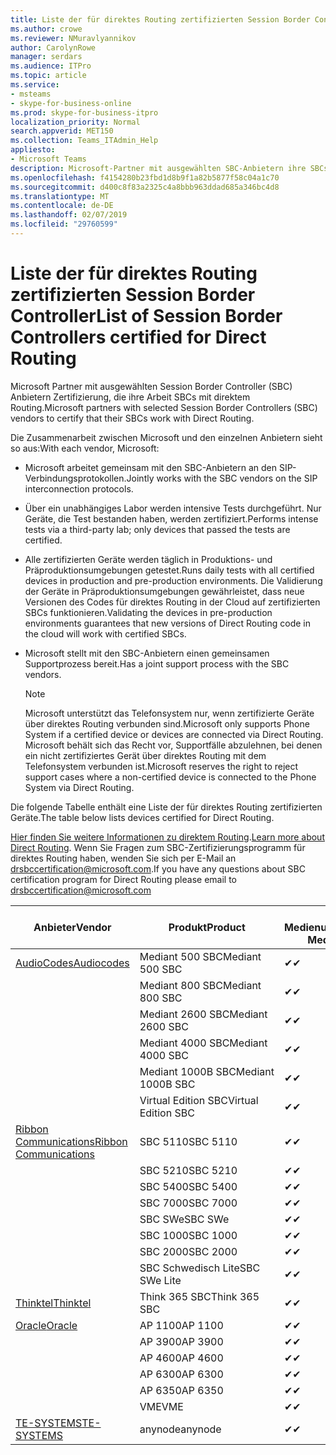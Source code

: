 ```yaml
---
title: Liste der für direktes Routing zertifizierten Session Border Controller
ms.author: crowe
ms.reviewer: NMuravlyannikov
author: CarolynRowe
manager: serdars
ms.audience: ITPro
ms.topic: article
ms.service:
- msteams
- skype-for-business-online
ms.prod: skype-for-business-itpro
localization_priority: Normal
search.appverid: MET150
ms.collection: Teams_ITAdmin_Help
appliesto:
- Microsoft Teams
description: Microsoft-Partner mit ausgewählten SBC-Anbietern ihre SBCs Zertifizierung arbeiten mit direktem Routing.
ms.openlocfilehash: f4154280b23fbd1d8b9f1a82b5877f58c04a1c70
ms.sourcegitcommit: d400c8f83a2325c4a8bbb963ddad685a346bc4d8
ms.translationtype: MT
ms.contentlocale: de-DE
ms.lasthandoff: 02/07/2019
ms.locfileid: "29760599"
---
```

# <a name="list-of-session-border-controllers-certified-for-direct-routing"></a><span data-ttu-id="f4f04-103">Liste der für direktes Routing zertifizierten Session Border Controller</span><span class="sxs-lookup"><span data-stu-id="f4f04-103">List of Session Border Controllers certified for Direct Routing</span></span>

<span data-ttu-id="f4f04-104">Microsoft Partner mit ausgewählten Session Border Controller (SBC) Anbietern Zertifizierung, die ihre Arbeit SBCs mit direktem Routing.</span><span class="sxs-lookup"><span data-stu-id="f4f04-104">Microsoft partners with selected Session Border Controllers (SBC) vendors to certify that their SBCs work with Direct Routing.</span></span> 

<span data-ttu-id="f4f04-105">Die Zusammenarbeit zwischen Microsoft und den einzelnen Anbietern sieht so aus:</span><span class="sxs-lookup"><span data-stu-id="f4f04-105">With each vendor, Microsoft:</span></span> 

- <span data-ttu-id="f4f04-106">Microsoft arbeitet gemeinsam mit den SBC-Anbietern an den SIP-Verbindungsprotokollen.</span><span class="sxs-lookup"><span data-stu-id="f4f04-106">Jointly works with the SBC vendors on the SIP interconnection protocols.</span></span>
- <span data-ttu-id="f4f04-107">Über ein unabhängiges Labor werden intensive Tests durchgeführt. Nur Geräte, die Test bestanden haben, werden zertifiziert.</span><span class="sxs-lookup"><span data-stu-id="f4f04-107">Performs intense tests via a third-party lab; only devices that passed the tests are certified.</span></span> 
- <span data-ttu-id="f4f04-108">Alle zertifizierten Geräte werden täglich in Produktions- und Präproduktionsumgebungen getestet.</span><span class="sxs-lookup"><span data-stu-id="f4f04-108">Runs daily tests with all certified devices in production and pre-production environments.</span></span> <span data-ttu-id="f4f04-109">Die Validierung der Geräte in Präproduktionsumgebungen gewährleistet, dass neue Versionen des Codes für direktes Routing in der Cloud auf zertifizierten SBCs funktionieren.</span><span class="sxs-lookup"><span data-stu-id="f4f04-109">Validating the devices in pre-production environments guarantees that new versions of Direct Routing code in the cloud will work with certified SBCs.</span></span> 
- <span data-ttu-id="f4f04-110">Microsoft stellt mit den SBC-Anbietern einen gemeinsamen Supportprozess bereit.</span><span class="sxs-lookup"><span data-stu-id="f4f04-110">Has a joint support process with the SBC vendors.</span></span>


  > [!NOTE]
  > <span data-ttu-id="f4f04-111">Microsoft unterstützt das Telefonsystem nur, wenn zertifizierte Geräte über direktes Routing verbunden sind.</span><span class="sxs-lookup"><span data-stu-id="f4f04-111">Microsoft only supports Phone System if a certified device or devices are connected via Direct Routing.</span></span> <span data-ttu-id="f4f04-112">Microsoft behält sich das Recht vor, Supportfälle abzulehnen, bei denen ein nicht zertifiziertes Gerät über direktes Routing mit dem Telefonsystem verbunden ist.</span><span class="sxs-lookup"><span data-stu-id="f4f04-112">Microsoft reserves the right to reject support cases where a non-certified device is connected to the Phone System via Direct Routing.</span></span> 

<span data-ttu-id="f4f04-113">Die folgende Tabelle enthält eine Liste der für direktes Routing zertifizierten Geräte.</span><span class="sxs-lookup"><span data-stu-id="f4f04-113">The table below lists devices certified for Direct Routing.</span></span> 

<span data-ttu-id="f4f04-114">[Hier finden Sie weitere Informationen zu direktem Routing](https://aka.ms/dr).</span><span class="sxs-lookup"><span data-stu-id="f4f04-114">[Learn more about Direct Routing](https://aka.ms/dr).</span></span> <span data-ttu-id="f4f04-115">Wenn Sie Fragen zum SBC-Zertifizierungsprogramm für direktes Routing haben, wenden Sie sich per E-Mail an drsbccertification@microsoft.com.</span><span class="sxs-lookup"><span data-stu-id="f4f04-115">If you have any questions about SBC certification program for Direct Routing please email to drsbccertification@microsoft.com</span></span>


|                                                       <span data-ttu-id="f4f04-116">Anbieter</span><span class="sxs-lookup"><span data-stu-id="f4f04-116">Vendor</span></span>                                                        |       <span data-ttu-id="f4f04-117">Produkt</span><span class="sxs-lookup"><span data-stu-id="f4f04-117">Product</span></span>       | <span data-ttu-id="f4f04-118">Ohne Medienumgehung</span><span class="sxs-lookup"><span data-stu-id="f4f04-118">Non-Media Bypass</span></span> | <span data-ttu-id="f4f04-119">Medienumgehung</span><span class="sxs-lookup"><span data-stu-id="f4f04-119">Media Bypass</span></span> | <span data-ttu-id="f4f04-120">Softwareversion</span><span class="sxs-lookup"><span data-stu-id="f4f04-120">Software Version</span></span> |
|---------------------------------------------------------------------------------------------------------------------|---------------------|------------------|--------------|------------------|
| [<span data-ttu-id="f4f04-121">AudioCodes</span><span class="sxs-lookup"><span data-stu-id="f4f04-121">Audiocodes</span></span>](https://www.audiocodes.com/solutions-products/products/products-for-microsoft-365/direct-routing-for-microsoft-teams) |   <span data-ttu-id="f4f04-122">Mediant 500 SBC</span><span class="sxs-lookup"><span data-stu-id="f4f04-122">Mediant 500 SBC</span></span>   |     <span data-ttu-id="f4f04-123">&#10004;</span><span class="sxs-lookup"><span data-stu-id="f4f04-123">&#10004;</span></span>     |   <span data-ttu-id="f4f04-124">Steht noch aus</span><span class="sxs-lookup"><span data-stu-id="f4f04-124">Pending</span></span>    |  <span data-ttu-id="f4f04-125">7.20A.200.055</span><span class="sxs-lookup"><span data-stu-id="f4f04-125">7.20A.200.055</span></span>   |
|                                                                                                                     |   <span data-ttu-id="f4f04-126">Mediant 800 SBC</span><span class="sxs-lookup"><span data-stu-id="f4f04-126">Mediant 800 SBC</span></span>   |     <span data-ttu-id="f4f04-127">&#10004;</span><span class="sxs-lookup"><span data-stu-id="f4f04-127">&#10004;</span></span>     |   <span data-ttu-id="f4f04-128">Steht noch aus</span><span class="sxs-lookup"><span data-stu-id="f4f04-128">Pending</span></span>    |  <span data-ttu-id="f4f04-129">7.20A.200.055</span><span class="sxs-lookup"><span data-stu-id="f4f04-129">7.20A.200.055</span></span>   |
|                                                                                                                     |  <span data-ttu-id="f4f04-130">Mediant 2600 SBC</span><span class="sxs-lookup"><span data-stu-id="f4f04-130">Mediant 2600 SBC</span></span>   |     <span data-ttu-id="f4f04-131">&#10004;</span><span class="sxs-lookup"><span data-stu-id="f4f04-131">&#10004;</span></span>     |   <span data-ttu-id="f4f04-132">Steht noch aus</span><span class="sxs-lookup"><span data-stu-id="f4f04-132">Pending</span></span>    |  <span data-ttu-id="f4f04-133">7.20A.200.055</span><span class="sxs-lookup"><span data-stu-id="f4f04-133">7.20A.200.055</span></span>   |
|                                                                                                                     |  <span data-ttu-id="f4f04-134">Mediant 4000 SBC</span><span class="sxs-lookup"><span data-stu-id="f4f04-134">Mediant 4000 SBC</span></span>   |     <span data-ttu-id="f4f04-135">&#10004;</span><span class="sxs-lookup"><span data-stu-id="f4f04-135">&#10004;</span></span>     |   <span data-ttu-id="f4f04-136">Steht noch aus</span><span class="sxs-lookup"><span data-stu-id="f4f04-136">Pending</span></span>    |  <span data-ttu-id="f4f04-137">7.20A.200.055</span><span class="sxs-lookup"><span data-stu-id="f4f04-137">7.20A.200.055</span></span>   |
|                                                                                                                     | <span data-ttu-id="f4f04-138">Mediant 1000B SBC</span><span class="sxs-lookup"><span data-stu-id="f4f04-138">Mediant 1000B  SBC</span></span>  |     <span data-ttu-id="f4f04-139">&#10004;</span><span class="sxs-lookup"><span data-stu-id="f4f04-139">&#10004;</span></span>     |   <span data-ttu-id="f4f04-140">Steht noch aus</span><span class="sxs-lookup"><span data-stu-id="f4f04-140">Pending</span></span>    |  <span data-ttu-id="f4f04-141">7.20A.200.055</span><span class="sxs-lookup"><span data-stu-id="f4f04-141">7.20A.200.055</span></span>   |
|                                                                                                                     | <span data-ttu-id="f4f04-142">Virtual Edition SBC</span><span class="sxs-lookup"><span data-stu-id="f4f04-142">Virtual Edition SBC</span></span> |     <span data-ttu-id="f4f04-143">&#10004;</span><span class="sxs-lookup"><span data-stu-id="f4f04-143">&#10004;</span></span>     |   <span data-ttu-id="f4f04-144">Steht noch aus</span><span class="sxs-lookup"><span data-stu-id="f4f04-144">Pending</span></span>    |  <span data-ttu-id="f4f04-145">7.20A.200.055</span><span class="sxs-lookup"><span data-stu-id="f4f04-145">7.20A.200.055</span></span>   |
|  [<span data-ttu-id="f4f04-146">Ribbon Communications</span><span class="sxs-lookup"><span data-stu-id="f4f04-146">Ribbon Communications</span></span>](https://ribboncommunications.com/solutions/enterprise-solutions/microsoft-skype-business)  |      <span data-ttu-id="f4f04-147">SBC 5110</span><span class="sxs-lookup"><span data-stu-id="f4f04-147">SBC 5110</span></span>       |     <span data-ttu-id="f4f04-148">&#10004;</span><span class="sxs-lookup"><span data-stu-id="f4f04-148">&#10004;</span></span>     |   <span data-ttu-id="f4f04-149">Steht noch aus</span><span class="sxs-lookup"><span data-stu-id="f4f04-149">Pending</span></span>    |       <span data-ttu-id="f4f04-150">V6.2</span><span class="sxs-lookup"><span data-stu-id="f4f04-150">V6.2</span></span>       |
|                                                                                                                     |      <span data-ttu-id="f4f04-151">SBC 5210</span><span class="sxs-lookup"><span data-stu-id="f4f04-151">SBC 5210</span></span>       |     <span data-ttu-id="f4f04-152">&#10004;</span><span class="sxs-lookup"><span data-stu-id="f4f04-152">&#10004;</span></span>     |   <span data-ttu-id="f4f04-153">Steht noch aus</span><span class="sxs-lookup"><span data-stu-id="f4f04-153">Pending</span></span>    |       <span data-ttu-id="f4f04-154">V6.2</span><span class="sxs-lookup"><span data-stu-id="f4f04-154">V6.2</span></span>       |
|                                                                                                                     |      <span data-ttu-id="f4f04-155">SBC 5400</span><span class="sxs-lookup"><span data-stu-id="f4f04-155">SBC 5400</span></span>       |     <span data-ttu-id="f4f04-156">&#10004;</span><span class="sxs-lookup"><span data-stu-id="f4f04-156">&#10004;</span></span>     |   <span data-ttu-id="f4f04-157">Steht noch aus</span><span class="sxs-lookup"><span data-stu-id="f4f04-157">Pending</span></span>    |       <span data-ttu-id="f4f04-158">V6.2</span><span class="sxs-lookup"><span data-stu-id="f4f04-158">V6.2</span></span>       |
|                                                                                                                     |      <span data-ttu-id="f4f04-159">SBC 7000</span><span class="sxs-lookup"><span data-stu-id="f4f04-159">SBC 7000</span></span>       |     <span data-ttu-id="f4f04-160">&#10004;</span><span class="sxs-lookup"><span data-stu-id="f4f04-160">&#10004;</span></span>     |   <span data-ttu-id="f4f04-161">Steht noch aus</span><span class="sxs-lookup"><span data-stu-id="f4f04-161">Pending</span></span>    |       <span data-ttu-id="f4f04-162">V6.2</span><span class="sxs-lookup"><span data-stu-id="f4f04-162">V6.2</span></span>       |
|                                                                                                                     |       <span data-ttu-id="f4f04-163">SBC SWe</span><span class="sxs-lookup"><span data-stu-id="f4f04-163">SBC SWe</span></span>       |     <span data-ttu-id="f4f04-164">&#10004;</span><span class="sxs-lookup"><span data-stu-id="f4f04-164">&#10004;</span></span>     |   <span data-ttu-id="f4f04-165">Steht noch aus</span><span class="sxs-lookup"><span data-stu-id="f4f04-165">Pending</span></span>    |       <span data-ttu-id="f4f04-166">V6.2</span><span class="sxs-lookup"><span data-stu-id="f4f04-166">V6.2</span></span>       |
|                                                                                                                     |      <span data-ttu-id="f4f04-167">SBC 1000</span><span class="sxs-lookup"><span data-stu-id="f4f04-167">SBC 1000</span></span>       |     <span data-ttu-id="f4f04-168">&#10004;</span><span class="sxs-lookup"><span data-stu-id="f4f04-168">&#10004;</span></span>     |   <span data-ttu-id="f4f04-169">Steht noch aus</span><span class="sxs-lookup"><span data-stu-id="f4f04-169">Pending</span></span>    |      <span data-ttu-id="f4f04-170">V7.0.2</span><span class="sxs-lookup"><span data-stu-id="f4f04-170">V7.0.2</span></span>      |
|                                                                                                                     |      <span data-ttu-id="f4f04-171">SBC 2000</span><span class="sxs-lookup"><span data-stu-id="f4f04-171">SBC 2000</span></span>       |     <span data-ttu-id="f4f04-172">&#10004;</span><span class="sxs-lookup"><span data-stu-id="f4f04-172">&#10004;</span></span>     |   <span data-ttu-id="f4f04-173">Steht noch aus</span><span class="sxs-lookup"><span data-stu-id="f4f04-173">Pending</span></span>    |      <span data-ttu-id="f4f04-174">V7.0.2</span><span class="sxs-lookup"><span data-stu-id="f4f04-174">V7.0.2</span></span>      |
|                                                                                                                     |    <span data-ttu-id="f4f04-175">SBC Schwedisch Lite</span><span class="sxs-lookup"><span data-stu-id="f4f04-175">SBC SWe Lite</span></span>     |     <span data-ttu-id="f4f04-176">&#10004;</span><span class="sxs-lookup"><span data-stu-id="f4f04-176">&#10004;</span></span>     |   <span data-ttu-id="f4f04-177">Steht noch aus</span><span class="sxs-lookup"><span data-stu-id="f4f04-177">Pending</span></span>    |      <span data-ttu-id="f4f04-178">V7.0.4</span><span class="sxs-lookup"><span data-stu-id="f4f04-178">V7.0.4</span></span>      |
|                     [<span data-ttu-id="f4f04-179">Thinktel</span><span class="sxs-lookup"><span data-stu-id="f4f04-179">Thinktel</span></span>](https://www.thinktel.ca/services/think-365/think-365-overview/)                      |    <span data-ttu-id="f4f04-180">Think 365 SBC</span><span class="sxs-lookup"><span data-stu-id="f4f04-180">Think 365 SBC</span></span>    |     <span data-ttu-id="f4f04-181">&#10004;</span><span class="sxs-lookup"><span data-stu-id="f4f04-181">&#10004;</span></span>     |   <span data-ttu-id="f4f04-182">Steht noch aus</span><span class="sxs-lookup"><span data-stu-id="f4f04-182">Pending</span></span>    |       <span data-ttu-id="f4f04-183">V1.4</span><span class="sxs-lookup"><span data-stu-id="f4f04-183">V1.4</span></span>       |
|                     [<span data-ttu-id="f4f04-184">Oracle</span><span class="sxs-lookup"><span data-stu-id="f4f04-184">Oracle</span></span>](https://www.oracle.com/industries/communications/enterprise-session-border-controller/microsoft.html)                      |    <span data-ttu-id="f4f04-185">AP 1100</span><span class="sxs-lookup"><span data-stu-id="f4f04-185">AP 1100</span></span>      |    <span data-ttu-id="f4f04-186">&#10004;</span><span class="sxs-lookup"><span data-stu-id="f4f04-186">&#10004;</span></span>     |   <span data-ttu-id="f4f04-187">Steht noch aus</span><span class="sxs-lookup"><span data-stu-id="f4f04-187">Pending</span></span>  |   <span data-ttu-id="f4f04-188">ECZ8.1m1p6</span><span class="sxs-lookup"><span data-stu-id="f4f04-188">ECZ8.1m1p6</span></span>  |
|                                                                                                                    |    <span data-ttu-id="f4f04-189">AP 3900</span><span class="sxs-lookup"><span data-stu-id="f4f04-189">AP 3900</span></span>           |    <span data-ttu-id="f4f04-190">&#10004;</span><span class="sxs-lookup"><span data-stu-id="f4f04-190">&#10004;</span></span>     |   <span data-ttu-id="f4f04-191">Steht noch aus</span><span class="sxs-lookup"><span data-stu-id="f4f04-191">Pending</span></span>  |   <span data-ttu-id="f4f04-192">ECZ8.1m1p6</span><span class="sxs-lookup"><span data-stu-id="f4f04-192">ECZ8.1m1p6</span></span>  | 
|                                                                                                                    |      <span data-ttu-id="f4f04-193">AP 4600</span><span class="sxs-lookup"><span data-stu-id="f4f04-193">AP 4600</span></span>         |    <span data-ttu-id="f4f04-194">&#10004;</span><span class="sxs-lookup"><span data-stu-id="f4f04-194">&#10004;</span></span>   |   <span data-ttu-id="f4f04-195">Steht noch aus</span><span class="sxs-lookup"><span data-stu-id="f4f04-195">Pending</span></span>    |     <span data-ttu-id="f4f04-196">ECZ8.1m1p6</span><span class="sxs-lookup"><span data-stu-id="f4f04-196">ECZ8.1m1p6</span></span>  |
|                                                                                                                    |      <span data-ttu-id="f4f04-197">AP 6300</span><span class="sxs-lookup"><span data-stu-id="f4f04-197">AP 6300</span></span>         |    <span data-ttu-id="f4f04-198">&#10004;</span><span class="sxs-lookup"><span data-stu-id="f4f04-198">&#10004;</span></span>   |   <span data-ttu-id="f4f04-199">Steht noch aus</span><span class="sxs-lookup"><span data-stu-id="f4f04-199">Pending</span></span>    |     <span data-ttu-id="f4f04-200">ECZ8.1m1p6</span><span class="sxs-lookup"><span data-stu-id="f4f04-200">ECZ8.1m1p6</span></span>  |
|                                                                                                                   |      <span data-ttu-id="f4f04-201">AP 6350</span><span class="sxs-lookup"><span data-stu-id="f4f04-201">AP 6350</span></span>           |    <span data-ttu-id="f4f04-202">&#10004;</span><span class="sxs-lookup"><span data-stu-id="f4f04-202">&#10004;</span></span>   |   <span data-ttu-id="f4f04-203">Steht noch aus</span><span class="sxs-lookup"><span data-stu-id="f4f04-203">Pending</span></span>    |     <span data-ttu-id="f4f04-204">ECZ8.1m1p6</span><span class="sxs-lookup"><span data-stu-id="f4f04-204">ECZ8.1m1p6</span></span>  |                                             
|                                                                                                                    |      <span data-ttu-id="f4f04-205">VME</span><span class="sxs-lookup"><span data-stu-id="f4f04-205">VME</span></span>           |    <span data-ttu-id="f4f04-206">&#10004;</span><span class="sxs-lookup"><span data-stu-id="f4f04-206">&#10004;</span></span>    |   <span data-ttu-id="f4f04-207">Steht noch aus</span><span class="sxs-lookup"><span data-stu-id="f4f04-207">Pending</span></span>    |     <span data-ttu-id="f4f04-208">ECZ8.1m1p6</span><span class="sxs-lookup"><span data-stu-id="f4f04-208">ECZ8.1m1p6</span></span>   |
|                     [<span data-ttu-id="f4f04-209">TE-SYSTEMS</span><span class="sxs-lookup"><span data-stu-id="f4f04-209">TE-SYSTEMS</span></span>](https://www.anynode.de/anynode-and-microsoft-teams/)                               |     <span data-ttu-id="f4f04-210">anynode</span><span class="sxs-lookup"><span data-stu-id="f4f04-210">anynode</span></span>         |     <span data-ttu-id="f4f04-211">&#10004;</span><span class="sxs-lookup"><span data-stu-id="f4f04-211">&#10004;</span></span>   |   <span data-ttu-id="f4f04-212">Steht noch aus</span><span class="sxs-lookup"><span data-stu-id="f4f04-212">Pending</span></span>    |      <span data-ttu-id="f4f04-213">V3.16.2</span><span class="sxs-lookup"><span data-stu-id="f4f04-213">v3.16.2</span></span>      |
